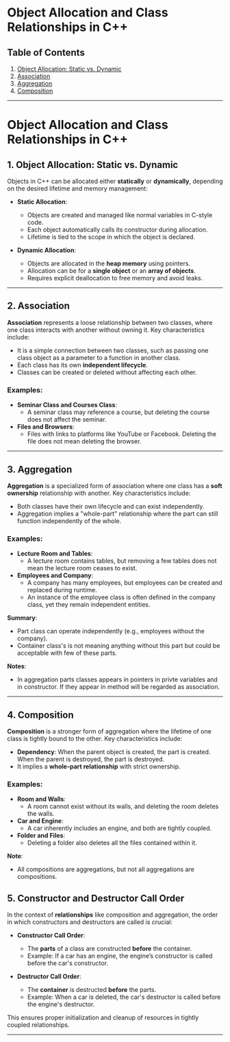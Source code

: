 # **Object Allocation and Class Relationships in C++**

## **Table of Contents**
1. [Object Allocation: Static vs. Dynamic](#1-object-allocation-static-vs-dynamic)  
2. [Association](#2-association)  
3. [Aggregation](#3-aggregation)  
4. [Composition](#4-composition)  

---

# **Object Allocation and Class Relationships in C++**

## **1. Object Allocation: Static vs. Dynamic**

Objects in C++ can be allocated either **statically** or **dynamically**, depending on the desired lifetime and memory management:

- **Static Allocation**:
  - Objects are created and managed like normal variables in C-style code.
  - Each object automatically calls its constructor during allocation.
  - Lifetime is tied to the scope in which the object is declared.

- **Dynamic Allocation**:
  - Objects are allocated in the **heap memory** using pointers.
  - Allocation can be for a **single object** or an **array of objects**.
  - Requires explicit deallocation to free memory and avoid leaks.

---

## **2. Association**

**Association** represents a loose relationship between two classes, where one class interacts with another without owning it. Key characteristics include:

- It is a simple connection between two classes, such as passing one class object as a parameter to a function in another class.
- Each class has its own **independent lifecycle**.
- Classes can be created or deleted without affecting each other.

### Examples:
- **Seminar Class and Courses Class**:
  - A seminar class may reference a course, but deleting the course does not affect the seminar.
- **Files and Browsers**:
  - Files with links to platforms like YouTube or Facebook. Deleting the file does not mean deleting the browser.

---

## **3. Aggregation**

**Aggregation** is a specialized form of association where one class has a **soft ownership** relationship with another. Key characteristics include:

- Both classes have their own lifecycle and can exist independently.
- Aggregation implies a "whole-part" relationship where the part can still function independently of the whole.

### Examples:
- **Lecture Room and Tables**:
  - A lecture room contains tables, but removing a few tables does not mean the lecture room ceases to exist.
- **Employees and Company**:
  - A company has many employees, but employees can be created and replaced during runtime. 
  - An instance of the employee class is often defined in the company class, yet they remain independent entities.

**Summary**:
- Part class can operate independently (e.g., employees without the company).
- Container class's is not meaning anything without this part but could be acceptable with few of these parts.

**Notes**:
- In aggregation parts classes appears in pointers in privte variables and in constructor. If they appear in method will be regarded as association. 

---

## **4. Composition**

**Composition** is a stronger form of aggregation where the lifetime of one class is tightly bound to the other. Key characteristics include:

- **Dependency**: When the parent object is created, the part is created. When the parent is destroyed, the part is destroyed.
- It implies a **whole-part relationship** with strict ownership.

### Examples:
- **Room and Walls**:
  - A room cannot exist without its walls, and deleting the room deletes the walls.
- **Car and Engine**:
  - A car inherently includes an engine, and both are tightly coupled.
- **Folder and Files**:
  - Deleting a folder also deletes all the files contained within it.

**Note**: 
- All compositions are aggregations, but not all aggregations are compositions.

## **5. Constructor and Destructor Call Order**

In the context of **relationships** like composition and aggregation, the order in which constructors and destructors are called is crucial:

- **Constructor Call Order**:
  - The **parts** of a class are constructed **before** the container.
  - Example: If a car has an engine, the engine’s constructor is called before the car's constructor.

- **Destructor Call Order**:
  - The **container** is destructed **before** the parts.
  - Example: When a car is deleted, the car's destructor is called before the engine's destructor.

This ensures proper initialization and cleanup of resources in tightly coupled relationships.

---
